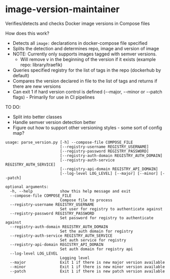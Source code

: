 # image-version-maintainer
Verifies/detects and checks Docker image versions in Compose files

How does this work?

- Detects all `image:` declarations in docker-compose file specified
- Splits the detection and determines repo, image and version of image
- NOTE: Currently only supports images tagged with semver versions. 
  - Will remove v in the beginning of the version if it exists (example repo: library/traefik)
- Queries specified registry for the list of tags in the repo (dockerhub by default)
- Compares the version declared in file to the list of tags and returns if there are new versions
- Can exit 1 if hard version control is defined (--major, --minor or --patch flags) - Primarily for use in CI pipelines

TO DO:
- Split into better classes 
- Handle semver version detection better
- Figure out how to support other versioning styles - some sort of config map?

```
usage: parse_version.py [-h] --compose-file COMPOSE_FILE
                        [--registry-username REGISTRY_USERNAME]
                        [--registry-password REGISTRY_PASSWORD]
                        [--registry-auth-domain REGISTRY_AUTH_DOMAIN]
                        [--registry-auth-service REGISTRY_AUTH_SERVICE]
                        [--registry-api-domain REGISTRY_API_DOMAIN]
                        [--log-level LOG_LEVEL] [--major] [--minor] [--patch]

optional arguments:
  -h, --help            show this help message and exit
  --compose-file COMPOSE_FILE
                        Compose file to process
  --registry-username REGISTRY_USERNAME
                        Set user for registry to authenticate against
  --registry-password REGISTRY_PASSWORD
                        Set password for registry to authenticate against
  --registry-auth-domain REGISTRY_AUTH_DOMAIN
                        Set the auth domain for registry
  --registry-auth-service REGISTRY_AUTH_SERVICE
                        Set auth service for registry
  --registry-api-domain REGISTRY_API_DOMAIN
                        Set auth domain for registry api
  --log-level LOG_LEVEL
                        Logging level
  --major               Exit 1 if there is new major version available
  --minor               Exit 1 if there is new minor version available
  --patch               Exit 1 if there is new patch version available
```